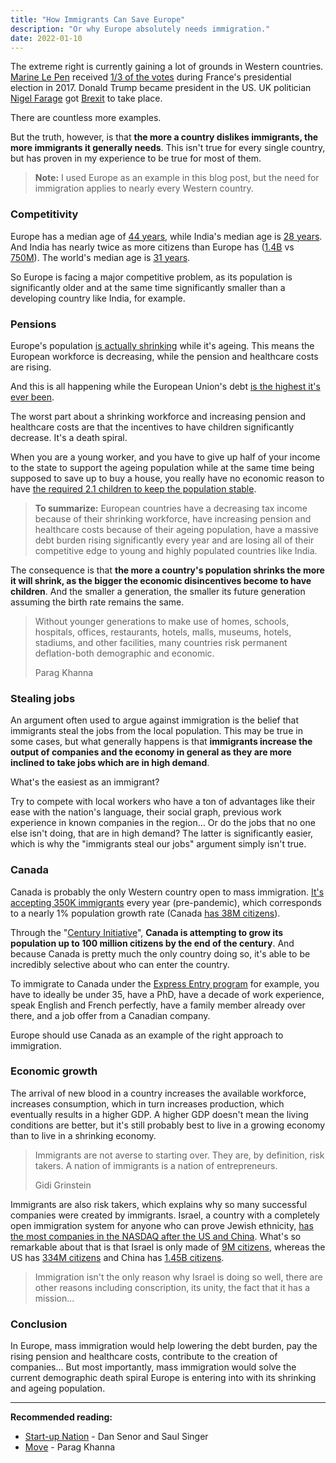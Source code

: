 ```yaml
---
title: "How Immigrants Can Save Europe"
description: "Or why Europe absolutely needs immigration."
date: 2022-01-10
---
```


The extreme right is currently gaining a lot of grounds in Western countries. [Marine Le Pen](https://en.wikipedia.org/wiki/Marine_Le_Pen) received [1/3 of the votes](https://en.wikipedia.org/wiki/2017_French_presidential_election) during France's presidential election in 2017. Donald Trump became president in the US. UK politician [Nigel Farage](https://en.wikipedia.org/wiki/Nigel_Farage) got [Brexit](https://www.investopedia.com/terms/b/brexit.asp) to take place.

There are countless more examples.

But the truth, however, is that **the more a country dislikes immigrants, the more immigrants it generally needs**. This isn't true for every single country, but has proven in my experience to be true for most of them.

> **Note:** I used Europe as an example in this blog post, but the need for immigration applies to nearly every Western country.

### Competitivity

Europe has a median age of [44 years](https://ec.europa.eu/eurostat/web/products-eurostat-news/-/ddn-20211013-2), while India's median age is [28 years](https://www.worldometers.info/world-population/india-population/). And India has nearly twice as more citizens than Europe has ([1.4B](https://www.worldometers.info/world-population/india-population/) vs [750M](https://www.worldometers.info/world-population/europe-population/)). The world's median age is [31 years](https://worldpopulationreview.com/country-rankings/median-age).

So Europe is facing a major competitive problem, as its population is significantly older and at the same time significantly smaller than a developing country like India, for example.

### Pensions

Europe's population [is actually shrinking](https://www.statista.com/statistics/1251591/population-growth-rate-in-europe/) while it's ageing. This means the European workforce is decreasing, while the pension and healthcare costs are rising.

And this is all happening while the European Union's debt [is the highest it's ever been](https://tradingeconomics.com/european-union/government-debt).

The worst part about a shrinking workforce and increasing pension and healthcare costs are that the incentives to have children significantly decrease. It's a death spiral.

When you are a young worker, and you have to give up half of your income to the state to support the ageing population while at the same time being supposed to save up to buy a house, you really have no economic reason to have [the required 2.1 children to keep the population stable](https://www.britannica.com/topic/fertility-rate).

> **To summarize:** European countries have a decreasing tax income because of their shrinking workforce, have increasing pension and healthcare costs because of their ageing population, have a massive debt burden rising significantly every year and are losing all of their competitive edge to young and highly populated countries like India.

The consequence is that **the more a country's population shrinks the more it will shrink, as the bigger the economic disincentives become to have children**. And the smaller a generation, the smaller its future generation assuming the birth rate remains the same.

> Without younger generations to make use of homes, schools, hospitals, offices, restaurants, hotels, malls, museums, hotels, stadiums, and other facilities, many countries risk permanent deflation-both demographic and economic.
>
> Parag Khanna

### Stealing jobs

An argument often used to argue against immigration is the belief that immigrants steal the jobs from the local population. This may be true in some cases, but what generally happens is that **immigrants increase the output of companies and the economy in general as they are more inclined to take jobs which are in high demand**.

What's the easiest as an immigrant?

Try to compete with local workers who have a ton of advantages like their ease with the nation's language, their social graph, previous work experience in known companies in the region...
Or do the jobs that no one else isn't doing, that are in high demand?
The latter is significantly easier, which is why the "immigrants steal our jobs" argument simply isn't true.

### Canada

Canada is probably the only Western country open to mass immigration. [It's accepting 350K immigrants](https://www.canada.ca/en/immigration-refugees-citizenship/corporate/publications-manuals/annual-report-parliament-immigration-2020.html) every year (pre-pandemic), which corresponds to a nearly 1% population growth rate (Canada [has 38M citizens](https://www.worldometers.info/world-population/canada-population/)).

Through the "[Century Initiative](https://www.centuryinitiative.ca/)", **Canada is attempting to grow its population up to 100 million citizens by the end of the century**. And because Canada is pretty much the only country doing so, it's able to be incredibly selective about who can enter the country.

To immigrate to Canada under the [Express Entry program](https://www.immigration.ca/express-entry-crs-grid) for example, you have to ideally be under 35, have a PhD, have a decade of work experience, speak English and French perfectly, have a family member already over there, and a job offer from a Canadian company.

Europe should use Canada as an example of the right approach to immigration.

### Economic growth

The arrival of new blood in a country increases the available workforce, increases consumption, which in turn increases production, which eventually results in a higher GDP. A higher GDP doesn't mean the living conditions are better, but it's still probably best to live in a growing economy than to live in a shrinking economy.

> Immigrants are not averse to starting over. They are, by definition, risk takers. A nation of immigrants is a nation of entrepreneurs.
>
> Gidi Grinstein

Immigrants are also risk takers, which explains why so many successful companies were created by immigrants. Israel, a country with a completely open immigration system for anyone who can prove Jewish ethnicity, [has the most companies in the NASDAQ after the US and China](https://en.wikipedia.org/wiki/List_of_Israeli_companies_quoted_on_the_Nasdaq). What's so remarkable about that is that Israel is only made of [9M citizens](https://www.worldometers.info/world-population/israel-population/), whereas the US has [334M citizens](https://www.worldometers.info/world-population/us-population/) and China has [1.45B citizens](https://www.worldometers.info/world-population/china-population/).

> Immigration isn't the only reason why Israel is doing so well, there are other reasons including conscription, its unity, the fact that it has a mission...

### Conclusion

In Europe, mass immigration would help lowering the debt burden, pay the rising pension and healthcare costs, contribute to the creation of companies... But most importantly, mass immigration would solve the current demographic death spiral Europe is entering into with its shrinking and ageing population.

---

**Recommended reading:**

-   [Start-up Nation](https://www.amazon.com/Start-up-Nation-Israels-Economic-Miracle/dp/0446541478) - Dan Senor and Saul Singer
-   [Move](https://www.amazon.com/Move-Forces-Uprooting-Parag-Khanna/dp/1982168978) - Parag Khanna
